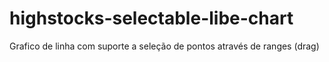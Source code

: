 # highstocks-selectable-libe-chart
Grafico de linha com suporte a seleção de pontos através de ranges (drag)
